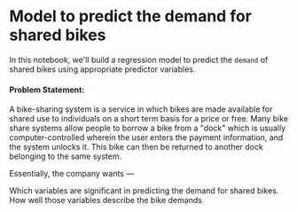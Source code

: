 # Model to predict the demand for shared bikes

In this notebook, we'll build a regression model to predict the `demand` of shared bikes using appropriate predictor variables.

#### Problem Statement:

A bike-sharing system is a service in which bikes are made available for shared use to individuals on a short term basis for a price or free. Many bike share systems allow people to borrow a bike from a "dock" which is usually computer-controlled wherein the user enters the payment information, and the system unlocks it. This bike can then be returned to another dock belonging to the same system.

Essentially, the company wants —

Which variables are significant in predicting the demand for shared bikes.
How well those variables describe the bike demands